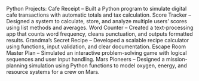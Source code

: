 Python Projects:
Cafe Receipt – Built a Python program to simulate digital cafe transactions with automatic totals and tax
calculation.
Score Tracker – Designed a system to calculate, store, and analyze multiple users’ scores using list methods
and averages.
Word Counter – Created a text-processing app that counts word frequency, cleans punctuation, and outputs
formatted results.
Grandma’s Secret Recipe – Developed a scalable recipe calculator using functions, input validation, and
clear documentation.
Escape Room Master Plan – Simulated an interactive problem-solving game with logical sequences and
user input handling.
Mars Pioneers – Designed a mission-planning simulation using Python functions to model oxygen, energy,
and resource systems for a crew on Mars.
